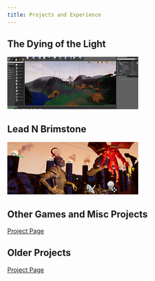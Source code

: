 ```yaml
---
title: Projects and Experience
---
```


## **The Dying of the Light**
[![Lead N Brimstone Preview Picture](/assets/img/LDCover.PNG)](/projects/DyingOfTheLight)

## **Lead N Brimstone** 
[![Lead N Brimstone Preview Picture](/assets/img/LnBCover.PNG)](/projects/LeadNBrimstone) 

## **Other Games and Misc Projects** 
[Project Page](/projects/GameJamMisc) 

## **Older Projects** 
[Project Page](/projects/OldProjects) 